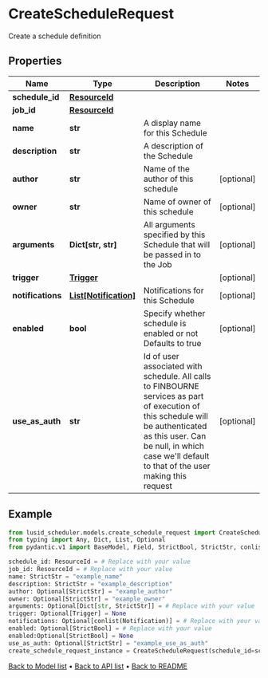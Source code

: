 # CreateScheduleRequest

Create a schedule definition
## Properties
Name | Type | Description | Notes
------------ | ------------- | ------------- | -------------
**schedule_id** | [**ResourceId**](ResourceId.md) |  | 
**job_id** | [**ResourceId**](ResourceId.md) |  | 
**name** | **str** | A display name for this Schedule | 
**description** | **str** | A description of the Schedule | 
**author** | **str** | Name of the author of this schedule | [optional] 
**owner** | **str** | Name of owner of this schedule | [optional] 
**arguments** | **Dict[str, str]** | All arguments specified by this Schedule that will be passed in to the Job | [optional] 
**trigger** | [**Trigger**](Trigger.md) |  | [optional] 
**notifications** | [**List[Notification]**](Notification.md) | Notifications for this Schedule | [optional] 
**enabled** | **bool** | Specify whether schedule is enabled or not  Defaults to true | [optional] 
**use_as_auth** | **str** | Id of user associated with schedule. All calls to FINBOURNE services  as part of execution of this schedule will be authenticated as this   user. Can be null, in which case we&#39;ll default to that of the user   making this request | [optional] 
## Example

```python
from lusid_scheduler.models.create_schedule_request import CreateScheduleRequest
from typing import Any, Dict, List, Optional
from pydantic.v1 import BaseModel, Field, StrictBool, StrictStr, conlist, constr, validator

schedule_id: ResourceId = # Replace with your value
job_id: ResourceId = # Replace with your value
name: StrictStr = "example_name"
description: StrictStr = "example_description"
author: Optional[StrictStr] = "example_author"
owner: Optional[StrictStr] = "example_owner"
arguments: Optional[Dict[str, StrictStr]] = # Replace with your value
trigger: Optional[Trigger] = None
notifications: Optional[conlist(Notification)] = # Replace with your value
enabled: Optional[StrictBool] = # Replace with your value
enabled:Optional[StrictBool] = None
use_as_auth: Optional[StrictStr] = "example_use_as_auth"
create_schedule_request_instance = CreateScheduleRequest(schedule_id=schedule_id, job_id=job_id, name=name, description=description, author=author, owner=owner, arguments=arguments, trigger=trigger, notifications=notifications, enabled=enabled, use_as_auth=use_as_auth)

```

[Back to Model list](../README.md#documentation-for-models) &#8226; [Back to API list](../README.md#documentation-for-api-endpoints) &#8226; [Back to README](../README.md)

